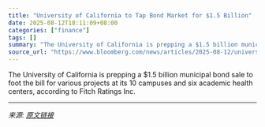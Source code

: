 ```yaml
---
title: "University of California to Tap Bond Market for $1.5 Billion"
date: 2025-08-12T18:11:09+08:00
categories: ["finance"]
tags: []
summary: "The University of California is prepping a $1.5 billion municipal bond sale to foot the bill for various projects at its 10 campuses and six academic health centers, according to Fitch Ratings Inc."
source_url: "https://www.bloomberg.com/news/articles/2025-08-12/university-of-california-to-tap-bond-market-for-1-5-billion"
---
```


The University of California is prepping a $1.5 billion municipal bond sale to foot the bill for various projects at its 10 campuses and six academic health centers, according to Fitch Ratings Inc.

---

*来源: [原文链接](https://www.bloomberg.com/news/articles/2025-08-12/university-of-california-to-tap-bond-market-for-1-5-billion)*
